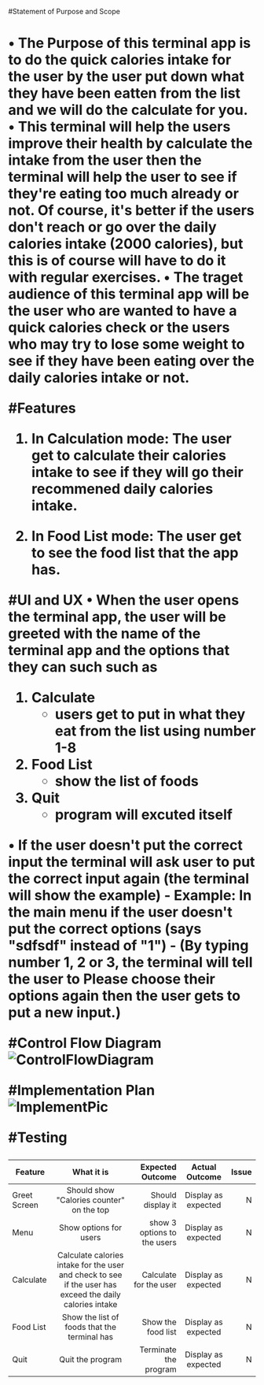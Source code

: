 #Statement of Purpose and Scope <h1> 
• The Purpose of this terminal app is to do the quick calories intake for the user by the user put down what they have been eatten from the list and we will do the calculate for you.
• This terminal will help the users improve their health by calculate the intake from the user then the terminal will help the user to see if they're eating too much already or not. Of course, it's better if the users don't reach or go over the daily calories intake (2000 calories), but this is of course will have to do it with regular exercises.
• The traget audience of this terminal app will be the user who are wanted to have a quick calories check or the users who may try to lose some weight to see if they have been eating over the daily calories intake or not.

#Features
1. In Calculation mode: The user get to calculate their calories intake to see if they will go their recommened daily calories intake.

2. In Food List mode: The user get to see the food list that the app has.

#UI and UX
• When the user opens the terminal app, the user will be greeted with the name of the terminal app and the options that they can such such as 
1. Calculate
    - users get to put in what they eat from the list using number 1-8
2. Food List
    - show the list of foods
3. Quit
    - program will excuted itself

• If the user doesn't put the correct input the terminal will ask user to put the correct input again (the terminal will show the example)
    - Example: In the main menu if the user doesn't put the correct options (says "sdfsdf" instead of "1") - (By typing number 1, 2 or 3, the terminal will tell the user to Please choose their options again then the user gets to put a new input.)

#Control Flow Diagram
![ControlFlowDiagram](https://i.imgur.com/q3Au9FX.jpg)

  

#Implementation Plan
![ImplementPic](https://i.imgur.com/CJ2X5Hb.jpg)


#Testing

|   Feature        | What it is          | Expected Outcome  | Actual Outcome          | Issue  |
| ------------- |:-------------:| -----:|:-------------:| -----:|
|Greet Screen     | Should show "Calories counter" on the top | Should display it |  Display as expected| N|
| Menu     | Show options for users      |   show 3 options to the users | Display as expected     |   N |
| Calculate | Calculate calories intake for the user and check to see if the user has exceed the daily calories intake     |  Calculate for the user | Display as expected     |    N |
| Food List | Show the list of foods that the terminal has      |    Show the food list | Display as expected     |    N |
| Quit | Quit the program    |    Terminate the program | Display as expected    |    N |